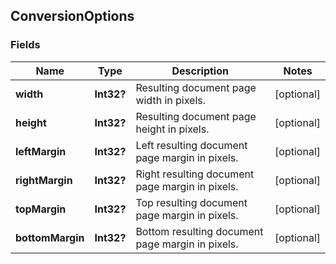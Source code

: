 ## ConversionOptions

### Fields
| Name             | Type         | Description                                       | Notes      |
|------------------|--------------|---------------------------------------------------|------------|
| **width**        | **Int32?**   | Resulting document page width in pixels.          | [optional] |
| **height**       | **Int32?**   | Resulting document page height in pixels.         | [optional] |
| **leftMargin**   | **Int32?**   | Left resulting document page margin in pixels.    | [optional] |
| **rightMargin**  | **Int32?**   | Right resulting document page margin in pixels.   | [optional] |
| **topMargin**    | **Int32?**   | Top resulting document page margin in pixels.     | [optional] |
| **bottomMargin** | **Int32?**   | Bottom resulting document page margin in pixels.  | [optional] |